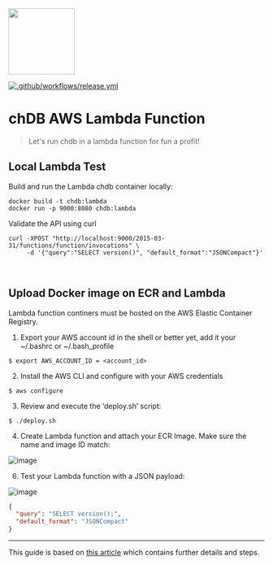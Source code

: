 <a href="https://chdb.fly.dev" target="_blank">
  <img src="https://user-images.githubusercontent.com/1423657/236688026-812c5d02-ddcc-4726-baf8-c7fe804c0046.png" width=130 />
</a>

[![.github/workflows/release.yml](https://github.com/chdb-io/chdb-server/actions/workflows/release.yml/badge.svg)](https://github.com/chdb-io/chdb-server/actions/workflows/release.yml)

# chDB AWS Lambda Function

> Let's run chdb in a lambda function for fun a profit!

## Local Lambda  Test
Build and run the Lambda chdb container locally:
```
docker build -t chdb:lambda
docker run -p 9000:8080 chdb:lambda
```

Validate the API using curl
```
curl -XPOST "http://localhost:9000/2015-03-31/functions/function/invocations" \
     -d '{"query":"SELECT version()", "default_format":"JSONCompact"}'
```

<br>

## Upload Docker image on ECR and Lambda
Lambda function continers must be hosted on the AWS Elastic Container Registry.

1. Export your AWS account id in the shell or better yet, add it your ~/.bashrc or ~/.bash_profile 
```
$ export AWS_ACCOUNT_ID = <account_id>
```

2. Install the AWS CLI and configure with your AWS credentials
```
$ aws configure
```

3. Review and execute the ‘deploy.sh’ script:
```
$ ./deploy.sh
```

4. Create Lambda function and attach your ECR Image. Make sure the name and image ID match:

![image](https://github.com/chdb-io/chdb-server/assets/1423657/887894c3-35ef-4083-a4b8-29d247f1fc1c)


6. Test your Lambda function with a JSON payload:

![image](https://github.com/chdb-io/chdb-server/assets/1423657/daa26b0b-68e2-4cec-b665-5505efe99b99)

```json
{
  "query": "SELECT version();",
  "default_format": "JSONCompact"
}
```

-----

This guide is based on [this article](https://medium.com/@skalyani103/python-on-aws-lambda-using-docker-images-5740664c54ca) which contains further details and steps.

